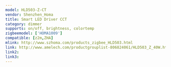 ```yaml
---
model: HLD503-Z-CT
vendor: Shenzhen_Homa 
title: Smart LED Driver CCT
category: dimmer
supports: on/off, brightness, colortemp
zigbeemodel: ['HOMA1009']
compatible: [z2m,ZHA]
mlink: http://www.szhoma.com/products_zigbee_HLD503.html
link: http://www.amelech.com/productgrouplist-806824061/HLD503_Z_40W.html
link2: 
link3: 
---
```

